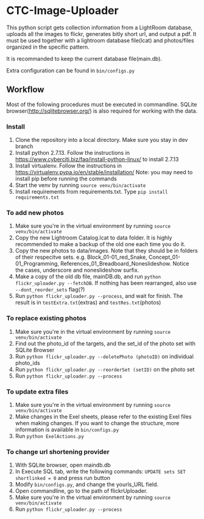 # CTC-Image-Uploader
This python script gets collection information from a LightRoom database, uploads all the images to flickr, generates bitly short url, and output a pdf.
It must be used together with a lightroom database file(lcat) and photos/files organized in the specific pattern.

It is recommanded to keep the current database file(main.db).

Extra configuration can be found in `bin/configs.py`


## Workflow
Most of the following procedures must be executed in commandline. SQLite browser(http://sqlitebrowser.org/) is also required for working with the data.

### Install
1. Clone the repository into a local directory. Make sure you stay in dev branch
2. Install python 2.7.13. Follow the instructions in https://www.cyberciti.biz/faq/install-python-linux/ to install 2.7.13
3. Install virtualenv. Follow the instructions in https://virtualenv.pypa.io/en/stable/installation/ Note: you may need to install pip before running the commands
4. Start the venv by running `source venv/bin/activate`
5. Install requirements from requirements.txt. Type `pip install requirements.txt`

### To add new photos
1. Make sure you're in the virtual environment by running `source venv/bin/activate`
1. Copy the new Lightroom Catalog.lcat to data folder. It is highly recommended to make a backup of the old one each time you do it.
2. Copy the new photos to data/images. Note that they should be in folders of their respecitve sets. e.g. Block_01-01_red_Snake, Concept_01-01_Programming, References_01_Breadboard_Noneslideshow. Notice the cases, underscore and noneslideshow surfix.
3. Make a copy of the old db file, mainDB.db, and run `python flickr_uploader.py --fetchDB`. If nothing has been rearranged, also use `--dont_reorder_sets` flag(?)
3. Run `python flickr_uploader.py --process`, and wait for finish. The result is in `testExtra.txt`(extras) and `testRes.txt`(photos)

### To replace existing photos
1. Make sure you're in the virtual environment by running `source venv/bin/activate`
1. Find out the photo_id of the targets, and the set_id of the photo set with SQLite Browser
2. Run `python flickr_uploader.py --deletePhoto (photoID)` on individual photo_ids
3. Run `python flickr_uploader.py --reorderSet (setID)` on the photo set
4. Run `python flickr_uploader.py --process` 

### To update extra files
1. Make sure you're in the virtual environment by running `source venv/bin/activate`
1. Make changes in the Exel sheets, please refer to the existing Exel files when making changes. If you want to change the structure, more information is available in `bin/configs.py`
2. Run `python ExelActions.py` 

### To change url shortening provider
1. With SQLite browser, open maindb.db
2. In Execute SQL tab, write the following commands: `UPDATE sets SET shortlinked = 0` and press run button
3. Modify `bin/configs.py`, and change the yourls_URL field.
3. Open commandline, go to the path of flickrUploader.
4. Make sure you're in the virtual environment by running `source venv/bin/activate`
5. Run `python flickr_uploader.py --process` 

